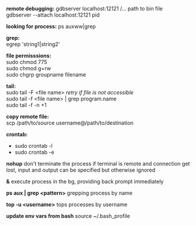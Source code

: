 
**remote debugging:**
gdbserver localhost:12121 /... path to bin file  
gdbserver --attach localhost:12121 pid

**looking for process:** ps auxww|grep <process name>

**grep:**  
egrep 'string1|string2'

**file permisssions:**  
sudo chmod 775 <file name>  
sudo chmod g+rw  
sudo chgrp groupname filename

**tail:**  
sudo tail -F \<file name\> *retry if file is not accessible*  
sudo tail -f \<file name\> | grep program.name   
sudo tail -f -n +1

**copy remote file:**  
scp /path/to/source username@/path/to/destination

**crontab:**
* sudo crontab -l  
* sudo crontab -e

**nohup** don't terminate the process if terminal is remote and connection get lost, input and output can be specified but otherwise ignored

**&** execute process in the bg, providing back prompt immediately

**ps aux | grep \<pattern\>** grepping process by name

**top -u \<username\>** tops processes by username

**update env vars from bash** source ~/.bash_profile 

